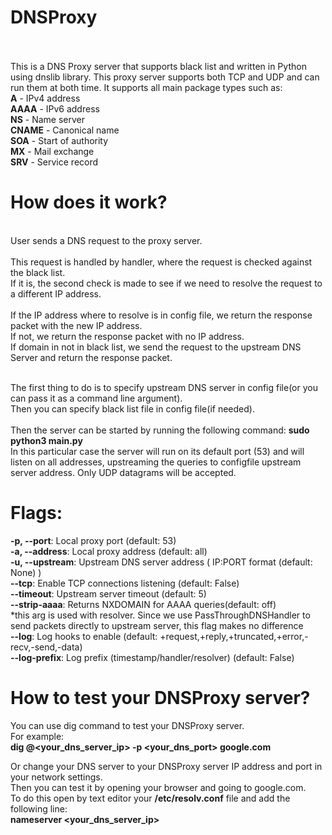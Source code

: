 # <b>DNSProxy</b><br/><br/>

This is a DNS Proxy server that supports black list and written in Python using dnslib library.
This proxy server supports both TCP and UDP and can run them at both time. 
It supports all main package types such as:<br/>
<b>A</b> - IPv4 address<br/>
<b>AAAA</b> - IPv6 address<br/>
<b>NS</b> - Name server<br/>
<b>CNAME</b> - Canonical name<br/>
<b>SOA</b> - Start of authority<br/>
<b>MX</b> - Mail exchange<br/>
<b>SRV</b> - Service record<br/>

# <b>How does it work?</b><br/>
<br/>
User sends a DNS request to the proxy server.<br/><br/>
This request is handled by handler, where the request is checked against the black list.<br/>
If it is, the second check is made to see if we need to resolve the request to a different IP address.<br/><br/>
If the IP address where to resolve is in config file, we return the response packet with the new IP address.<br/>
If not, we return the response packet with no IP address.<br/>
If domain in not in black list, we send the request to the upstream DNS Server and return the response packet.<br/>
<br/>

The first thing to do is to specify upstream DNS server in config file(or you can pass it as a command line argument).<br/>
Then you can specify black list file in config file(if needed).<br/>
<br/>
Then the server can be started by running the following command: <b>sudo python3 main.py</b><br/>
In this particular case the server will run on its default port (53) and will listen on all addresses,
upstreaming the queries to configfile upstream server address. Only UDP datagrams will be accepted.<br/>

# <b>Flags:</b><br/>
<b>-p, --port</b>: Local proxy port (default: 53)<br/>
<b>-a, --address</b>: Local proxy address (default: all)<br/>
<b>-u, --upstream</b>: Upstream DNS server address ( IP:PORT format (default: None) )<br/>
<b>--tcp</b>: Enable TCP connections listening (default: False)<br/>
<b>--timeout</b>: Upstream server timeout (default: 5)<br/>
<b>--strip-aaaa</b>: Returns NXDOMAIN for AAAA queries(default: off) 
<br/>*this arg is used with resolver. 
Since we use PassThroughDNSHandler to send packets directly to upstream server, this flag makes no difference <br/>
<b>--log</b>: Log hooks to enable (default: +request,+reply,+truncated,+error,-recv,-send,-data)<br/>
<b>--log-prefix</b>: Log prefix (timestamp/handler/resolver) (default: False)<br/>

# <b>How to test your DNSProxy server?</b><br/>
You can use dig command to test your DNSProxy server.<br/>
For example:<br/>
<b>dig @<your_dns_server_ip> -p <your_dns_port> google.com</b><br/>

Or change your DNS server to your DNSProxy server IP address and port in your network settings.<br/>
Then you can test it by opening your browser and going to google.com.<br/>
To do this open by text editor your <b>/etc/resolv.conf</b> file and add the following line:<br/>
<b>nameserver <your_dns_server_ip></b><br/>
